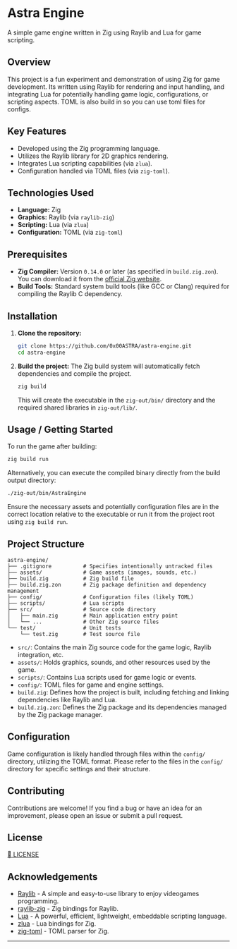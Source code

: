# Astra Engine

A simple game engine written in Zig using Raylib and Lua for game scripting.

## Overview

This project is a fun experiment and demonstration of using Zig for game development. Its written using Raylib for rendering and input handling, and integrating Lua for potentially handling game logic, configurations, or scripting aspects. TOML is also build in so you can use toml files for configs.

## Key Features

*   Developed using the Zig programming language.
*   Utilizes the Raylib library for 2D graphics rendering.
*   Integrates Lua scripting capabilities (via `zlua`).
*   Configuration handled via TOML files (via `zig-toml`).

## Technologies Used

*   **Language:** Zig
*   **Graphics:** Raylib (via `raylib-zig`)
*   **Scripting:** Lua (via `zlua`)
*   **Configuration:** TOML (via `zig-toml`)

## Prerequisites

*   **Zig Compiler:** Version `0.14.0` or later (as specified in `build.zig.zon`). You can download it from the [official Zig website](https://ziglang.org/download/).
*   **Build Tools:** Standard system build tools (like GCC or Clang) required for compiling the Raylib C dependency.

## Installation

1.  **Clone the repository:**
    ```bash
    git clone https://github.com/0x00ASTRA/astra-engine.git
    cd astra-engine
    ```

2.  **Build the project:**
    The Zig build system will automatically fetch dependencies and compile the project.
    ```bash
    zig build
    ```

    This will create the executable in the `zig-out/bin/` directory and the required shared libraries in `zig-out/lib/`.

## Usage / Getting Started

To run the game after building:

```bash
zig build run
```

Alternatively, you can execute the compiled binary directly from the build output directory:

```bash
./zig-out/bin/AstraEngine
```

Ensure the necessary assets and potentially configuration files are in the correct location relative to the executable or run it from the project root using `zig build run`.

## Project Structure

```
astra-engine/
├── .gitignore          # Specifies intentionally untracked files
├── assets/             # Game assets (images, sounds, etc.)
├── build.zig           # Zig build file
├── build.zig.zon       # Zig package definition and dependency management
├── config/             # Configuration files (likely TOML)
├── scripts/            # Lua scripts
├── src/                # Source code directory
│   ├── main.zig        # Main application entry point
│   └── ...             # Other Zig source files
└── test/               # Unit tests
    └── test.zig        # Test source file
```

*   `src/`: Contains the main Zig source code for the game logic, Raylib integration, etc.
*   `assets/`: Holds graphics, sounds, and other resources used by the game.
*   `scripts/`: Contains Lua scripts used for game logic or events.
*   `config/`: TOML files for game and engine settings.
*   `build.zig`: Defines how the project is built, including fetching and linking dependencies like Raylib and Lua.
*   `build.zig.zon`: Defines the Zig package and its dependencies managed by the Zig package manager.

## Configuration

Game configuration is likely handled through files within the `config/` directory, utilizing the TOML format. Please refer to the files in the `config/` directory for specific settings and their structure.

## Contributing

Contributions are welcome! If you find a bug or have an idea for an improvement, please open an issue or submit a pull request.

## License

[󰿃 LICENSE](LICENSE)

## Acknowledgements

*   [Raylib](https://www.raylib.com/) - A simple and easy-to-use library to enjoy videogames programming.
*   [raylib-zig](https://github.com/raysan5/raylib-zig) - Zig bindings for Raylib.
*   [Lua](https://www.lua.org/) - A powerful, efficient, lightweight, embeddable scripting language.
*   [zlua](https://github.com/sumneko/zlua) - Lua bindings for Zig.
*   [zig-toml](https://github.com/0x00ASTRA/zig-toml) - TOML parser for Zig.

---
